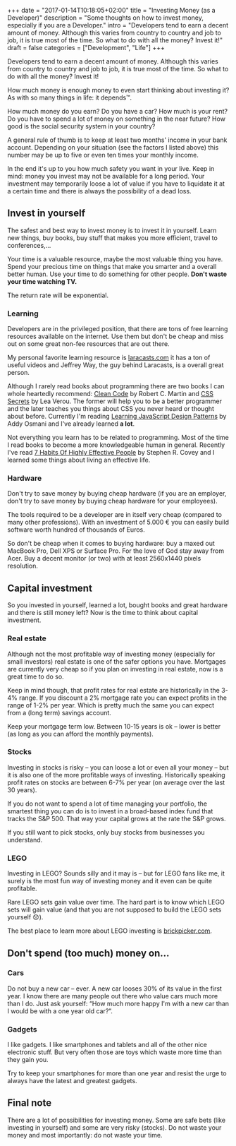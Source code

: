 +++
date = "2017-01-14T10:18:05+02:00"
title = "Investing Money (as a Developer)"
description = "Some thoughts on how to invest money, especially if you are a Developer."
intro = "Developers tend to earn a decent amount of money. Although this varies from country to country and job to job, it is true most of the time. So what to do with all the money? Invest it!"
draft = false
categories = ["Development", "Life"]
+++

Developers tend to earn a decent amount of money. Although this varies from country to country and job to job, it is true most of the time. So what to do with all the money? Invest it!

How much money is enough money to even start thinking about investing it? As with so many things in life: it depends™.

How much money do you earn? Do you have a car? How much is your rent? Do you have to spend a lot of money on something in the near future? How good is the social security system in your country?

A general rule of thumb is to keep at least two months' income in your bank account. Depending on your situation (see the factors I listed above) this number may be up to five or even ten times your monthly income.

In the end it's up to you how much safety you want in your live. Keep in mind: money you invest may not be available for a long period. Your investment may temporarily loose a lot of value if you have to liquidate it at a certain time and there is always the possibility of a dead loss.

## Invest in yourself
The safest and best way to invest money is to invest it in yourself. Learn new things, buy books, buy stuff that makes you more efficient, travel to conferences,...

Your time is a valuable resource, maybe the most valuable thing you have. Spend your precious time on things that make you smarter and a overall better human. Use your time to do something for other people. **Don't waste your time watching TV.**

The return rate will be exponential.

### Learning
Developers are in the privileged position, that there are tons of free learning resources available on the internet. Use them but don't be cheap and miss out on some great non-fee resources that are out there.

My personal favorite learning resource is [laracasts.com](https://laracasts.com/) it has a ton of useful videos and Jeffrey Way, the guy behind Laracasts, is a overall great person.

Although I rarely read books about programming there are two books I can whole heartedly recommend: [Clean Code](http://amzn.to/2hm46Eg) by Robert C. Martin and [CSS Secrets](http://amzn.to/2hm4YJ9) by Lea Verou. The former will help you to be a better programmer and the later teaches you things about CSS you never heard or thought about before. Currently I'm reading [Learning JavaScript Design Patterns](http://amzn.to/2ivlDZC) by Addy Osmani and I've already learned **a lot**.

Not everything you learn has to be related to programming. Most of the time I read books to become a more knowledgeable human in general. Recently I've read [7 Habits Of Highly Effective People](http://amzn.to/2i2i6jy) by Stephen R. Covey and I learned some things about living an effective life.

### Hardware
Don't try to save money by buying cheap hardware (if you are an employer, don't try to save money by buying cheap hardware for your employees).

The tools required to be a developer are in itself very cheap (compared to many other professions). With an investment of 5.000 € you can easily build software worth hundred of thousands of Euros.

So don't be cheap when it comes to buying hardware: buy a maxed out MacBook Pro, Dell XPS or Surface Pro. For the love of God stay away from Acer. Buy a decent monitor (or two) with at least 2560x1440 pixels resolution.

## Capital investment
So you invested in yourself, learned a lot, bought books and great hardware and there is still money left? Now is the time to think about capital investment.

### Real estate
Although not the most profitable way of investing money (especially for small investors) real estate is one of the safer options you have. Mortgages are currently very cheap so if you plan on investing in real estate, now is a great time to do so.

Keep in mind though, that profit rates for real estate are historically in the 3-4% range. If you discount a 2% mortgage rate you can expect profits in the range of 1-2% per year. Which is pretty much the same you can expect from a (long term) savings account.

Keep your mortgage term low. Between 10-15 years is ok – lower is better (as long as you can afford the monthly payments).

### Stocks
Investing in stocks is risky – you can loose a lot or even all your money – but it is also one of the more profitable ways of investing. Historically speaking profit rates on stocks are between 6-7% per year (on average over the last 30 years).

If you do not want to spend a lot of time managing your portfolio, the smartest thing you can do is to invest in a broad-based index fund that tracks the S&P 500. That way your capital grows at the rate the S&P grows.

If you still want to pick stocks, only buy stocks from businesses you understand.

### LEGO
Investing in LEGO? Sounds silly and it may is – but for LEGO fans like me, it surely is the most fun way of investing money and it even can be quite profitable.

Rare LEGO sets gain value over time. The hard part is to know which LEGO sets will gain value (and that you are not supposed to build the LEGO sets yourself 😞).

The best place to learn more about LEGO investing is [brickpicker.com](http://www.brickpicker.com/).

## Don't spend (too much) money on...
### Cars
Do not buy a new car – ever. A new car looses 30% of its value in the first year. I know there are many people out there who value cars much more than I do. Just ask yourself: “How much more happy I'm with a new car than I would be with a one year old car?”.

### Gadgets
I like gadgets. I like smartphones and tablets and all of the other nice electronic stuff. But very often those are toys which waste more time than they gain you.

Try to keep your smartphones for more than one year and resist the urge to always have the latest and greatest gadgets.

## Final note
There are a lot of possibilities for investing money. Some are safe bets (like investing in yourself) and some are very risky (stocks). Do not waste your money and most importantly: do not waste your time.
